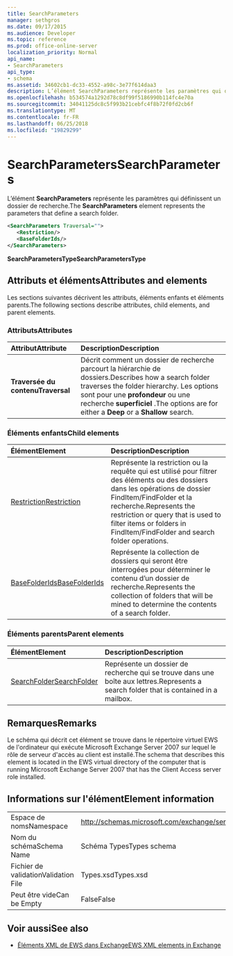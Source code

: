 ```yaml
---
title: SearchParameters
manager: sethgros
ms.date: 09/17/2015
ms.audience: Developer
ms.topic: reference
ms.prod: office-online-server
localization_priority: Normal
api_name:
- SearchParameters
api_type:
- schema
ms.assetid: 34602cb1-dc33-4552-a98c-3e77f614daa3
description: L’élément SearchParameters représente les paramètres qui définissent un dossier de recherche.
ms.openlocfilehash: b534574a1292d78c8df99f5186990b114fc4e70a
ms.sourcegitcommit: 34041125dc8c5f993b21cebfc4f8b72f0fd2cb6f
ms.translationtype: MT
ms.contentlocale: fr-FR
ms.lasthandoff: 06/25/2018
ms.locfileid: "19829299"
---
```

# <a name="searchparameters"></a><span data-ttu-id="baf1e-103">SearchParameters</span><span class="sxs-lookup"><span data-stu-id="baf1e-103">SearchParameters</span></span>

<span data-ttu-id="baf1e-104">L’élément **SearchParameters** représente les paramètres qui définissent un dossier de recherche.</span><span class="sxs-lookup"><span data-stu-id="baf1e-104">The **SearchParameters** element represents the parameters that define a search folder.</span></span> 
  
```xml
<SearchParameters Traversal="">
   <Restriction/>
   <BaseFolderIds/>
</SearchParameters>
```

 <span data-ttu-id="baf1e-105">**SearchParametersType**</span><span class="sxs-lookup"><span data-stu-id="baf1e-105">**SearchParametersType**</span></span>
## <a name="attributes-and-elements"></a><span data-ttu-id="baf1e-106">Attributs et éléments</span><span class="sxs-lookup"><span data-stu-id="baf1e-106">Attributes and elements</span></span>

<span data-ttu-id="baf1e-107">Les sections suivantes décrivent les attributs, éléments enfants et éléments parents.</span><span class="sxs-lookup"><span data-stu-id="baf1e-107">The following sections describe attributes, child elements, and parent elements.</span></span>
  
### <a name="attributes"></a><span data-ttu-id="baf1e-108">Attributs</span><span class="sxs-lookup"><span data-stu-id="baf1e-108">Attributes</span></span>

|<span data-ttu-id="baf1e-109">**Attribut**</span><span class="sxs-lookup"><span data-stu-id="baf1e-109">**Attribute**</span></span>|<span data-ttu-id="baf1e-110">**Description**</span><span class="sxs-lookup"><span data-stu-id="baf1e-110">**Description**</span></span>|
|:-----|:-----|
|<span data-ttu-id="baf1e-111">**Traversée du contenu**</span><span class="sxs-lookup"><span data-stu-id="baf1e-111">**Traversal**</span></span> <br/> |<span data-ttu-id="baf1e-112">Décrit comment un dossier de recherche parcourt la hiérarchie de dossiers.</span><span class="sxs-lookup"><span data-stu-id="baf1e-112">Describes how a search folder traverses the folder hierarchy.</span></span> <span data-ttu-id="baf1e-113">Les options sont pour une **profondeur** ou une recherche **superficiel** .</span><span class="sxs-lookup"><span data-stu-id="baf1e-113">The options are for either a **Deep** or a **Shallow** search.</span></span>  <br/> |
   
### <a name="child-elements"></a><span data-ttu-id="baf1e-114">Éléments enfants</span><span class="sxs-lookup"><span data-stu-id="baf1e-114">Child elements</span></span>

|<span data-ttu-id="baf1e-115">**Élément**</span><span class="sxs-lookup"><span data-stu-id="baf1e-115">**Element**</span></span>|<span data-ttu-id="baf1e-116">**Description**</span><span class="sxs-lookup"><span data-stu-id="baf1e-116">**Description**</span></span>|
|:-----|:-----|
|[<span data-ttu-id="baf1e-117">Restriction</span><span class="sxs-lookup"><span data-stu-id="baf1e-117">Restriction</span></span>](restriction.md) <br/> |<span data-ttu-id="baf1e-118">Représente la restriction ou la requête qui est utilisé pour filtrer des éléments ou des dossiers dans les opérations de dossier FindItem/FindFolder et la recherche.</span><span class="sxs-lookup"><span data-stu-id="baf1e-118">Represents the restriction or query that is used to filter items or folders in FindItem/FindFolder and search folder operations.</span></span>  <br/> |
|[<span data-ttu-id="baf1e-119">BaseFolderIds</span><span class="sxs-lookup"><span data-stu-id="baf1e-119">BaseFolderIds</span></span>](basefolderids.md) <br/> |<span data-ttu-id="baf1e-120">Représente la collection de dossiers qui seront être interrogées pour déterminer le contenu d’un dossier de recherche.</span><span class="sxs-lookup"><span data-stu-id="baf1e-120">Represents the collection of folders that will be mined to determine the contents of a search folder.</span></span>  <br/> |
   
### <a name="parent-elements"></a><span data-ttu-id="baf1e-121">Éléments parents</span><span class="sxs-lookup"><span data-stu-id="baf1e-121">Parent elements</span></span>

|<span data-ttu-id="baf1e-122">**Élément**</span><span class="sxs-lookup"><span data-stu-id="baf1e-122">**Element**</span></span>|<span data-ttu-id="baf1e-123">**Description**</span><span class="sxs-lookup"><span data-stu-id="baf1e-123">**Description**</span></span>|
|:-----|:-----|
|[<span data-ttu-id="baf1e-124">SearchFolder</span><span class="sxs-lookup"><span data-stu-id="baf1e-124">SearchFolder</span></span>](searchfolder.md) <br/> |<span data-ttu-id="baf1e-125">Représente un dossier de recherche qui se trouve dans une boîte aux lettres.</span><span class="sxs-lookup"><span data-stu-id="baf1e-125">Represents a search folder that is contained in a mailbox.</span></span>  <br/> |
   
## <a name="remarks"></a><span data-ttu-id="baf1e-126">Remarques</span><span class="sxs-lookup"><span data-stu-id="baf1e-126">Remarks</span></span>

<span data-ttu-id="baf1e-127">Le schéma qui décrit cet élément se trouve dans le répertoire virtuel EWS de l'ordinateur qui exécute Microsoft Exchange Server 2007 sur lequel le rôle de serveur d'accès au client est installé.</span><span class="sxs-lookup"><span data-stu-id="baf1e-127">The schema that describes this element is located in the EWS virtual directory of the computer that is running Microsoft Exchange Server 2007 that has the Client Access server role installed.</span></span>
  
## <a name="element-information"></a><span data-ttu-id="baf1e-128">Informations sur l'élément</span><span class="sxs-lookup"><span data-stu-id="baf1e-128">Element information</span></span>

|||
|:-----|:-----|
|<span data-ttu-id="baf1e-129">Espace de noms</span><span class="sxs-lookup"><span data-stu-id="baf1e-129">Namespace</span></span>  <br/> |http://schemas.microsoft.com/exchange/services/2006/types  <br/> |
|<span data-ttu-id="baf1e-130">Nom du schéma</span><span class="sxs-lookup"><span data-stu-id="baf1e-130">Schema Name</span></span>  <br/> |<span data-ttu-id="baf1e-131">Schéma Types</span><span class="sxs-lookup"><span data-stu-id="baf1e-131">Types schema</span></span>  <br/> |
|<span data-ttu-id="baf1e-132">Fichier de validation</span><span class="sxs-lookup"><span data-stu-id="baf1e-132">Validation File</span></span>  <br/> |<span data-ttu-id="baf1e-133">Types.xsd</span><span class="sxs-lookup"><span data-stu-id="baf1e-133">Types.xsd</span></span>  <br/> |
|<span data-ttu-id="baf1e-134">Peut être vide</span><span class="sxs-lookup"><span data-stu-id="baf1e-134">Can be Empty</span></span>  <br/> |<span data-ttu-id="baf1e-135">False</span><span class="sxs-lookup"><span data-stu-id="baf1e-135">False</span></span>  <br/> |
   
## <a name="see-also"></a><span data-ttu-id="baf1e-136">Voir aussi</span><span class="sxs-lookup"><span data-stu-id="baf1e-136">See also</span></span>



- [<span data-ttu-id="baf1e-137">Éléments XML de EWS dans Exchange</span><span class="sxs-lookup"><span data-stu-id="baf1e-137">EWS XML elements in Exchange</span></span>](ews-xml-elements-in-exchange.md)

